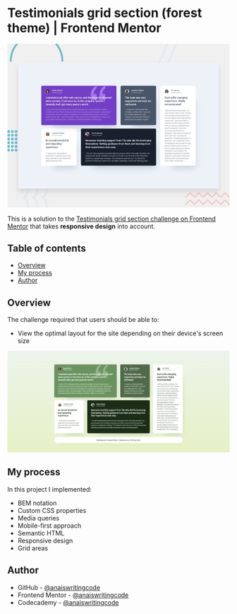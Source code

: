 # Testimonials grid section (forest theme) | Frontend Mentor

![Image preview](design/desktop-preview.jpg)

This is a solution to the [Testimonials grid section challenge on Frontend Mentor](https://www.frontendmentor.io/challenges/testimonials-grid-section-Nnw6J7Un7) that takes **responsive design** into account.

## Table of contents

- [Overview](#overview)
- [My process](#my-process)
- [Author](#author)

## Overview

The challenge required that users should be able to:

- View the optimal layout for the site depending on their device's screen size

![Screenshot of the finished solution](images/finished-screenshot.png)

## My process

In this project I implemented:

- BEM notation
- Custom CSS properties
- Media queries
- Mobile-first approach
- Semantic HTML
- Responsive design
- Grid areas

## Author

- GitHub - [@anaiswritingcode](https://github.com/anaiswritingcode)
- Frontend Mentor - [@anaiswritingcode](https://www.frontendmentor.io/profile/anaiswritingcode)
- Codecademy - [@anaiswritingcode](https://www.codecademy.com/profiles/anaiswritingcode)
